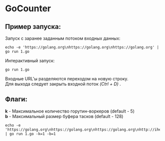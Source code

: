 # GoCounter
## Пример запуска:
Запуск с заранее заданным потоком входных данных:
```
echo -e 'https://golang.org\nhttps://golang.org\nhttps://golang.org' | go run 1.go
```
Интерактивный запуск:
```
go run 1.go
```
Входные URL'ы разделяются переходом на новую строку. <br> Для выхода следует закрыть входной поток<i> (Ctrl + D) </i>.
## Флаги:
<b>k</b> - 	Максимальное количество горутин-воркеров (default - 5) <br>
<b>b</b> - 	Максимальный размер буфера тасков (default - 128)
```
echo -e 'https://golang.org\nhttps://golang.org\nhttps://golang.org\nhttp://ihelos.ru' | go run 1.go -k=1 -b=1
```
